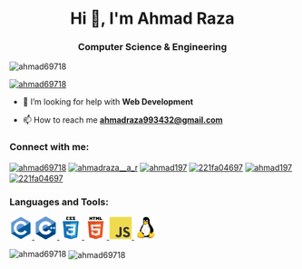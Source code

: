 <h1 align="center">Hi 👋, I'm Ahmad Raza</h1>
<h3 align="center">Computer Science & Engineering</h3>

<p align="left"> <img src="https://komarev.com/ghpvc/?username=ahmad69718&label=Profile%20views&color=0e75b6&style=flat" alt="ahmad69718" /> </p>

<p align="left"> <a href="https://github.com/ryo-ma/github-profile-trophy"><img src="https://github-profile-trophy.vercel.app/?username=ahmad69718" alt="ahmad69718" /></a> </p>

- 🤝 I’m looking for help with **Web Development**

- 📫 How to reach me **ahmadraza993432@gmail.com**

<h3 align="left">Connect with me:</h3>
<p align="left">
<a href="https://linkedin.com/in/ahmad69718" target="blank"><img align="center" src="https://raw.githubusercontent.com/rahuldkjain/github-profile-readme-generator/master/src/images/icons/Social/linked-in-alt.svg" alt="ahmad69718" height="30" width="40" /></a>
<a href="https://instagram.com/ahmadraza__a_r" target="blank"><img align="center" src="https://raw.githubusercontent.com/rahuldkjain/github-profile-readme-generator/master/src/images/icons/Social/instagram.svg" alt="ahmadraza__a_r" height="30" width="40" /></a>
<a href="https://www.codechef.com/users/ahmad197" target="blank"><img align="center" src="https://cdn.jsdelivr.net/npm/simple-icons@3.1.0/icons/codechef.svg" alt="ahmad197" height="30" width="40" /></a>
<a href="https://codeforces.com/profile/221fa04697" target="blank"><img align="center" src="https://raw.githubusercontent.com/rahuldkjain/github-profile-readme-generator/master/src/images/icons/Social/codeforces.svg" alt="221fa04697" height="30" width="40" /></a>
<a href="https://www.leetcode.com/ahmad197" target="blank"><img align="center" src="https://raw.githubusercontent.com/rahuldkjain/github-profile-readme-generator/master/src/images/icons/Social/leet-code.svg" alt="ahmad197" height="30" width="40" /></a>
<a href="https://auth.geeksforgeeks.org/user/221fa04697" target="blank"><img align="center" src="https://raw.githubusercontent.com/rahuldkjain/github-profile-readme-generator/master/src/images/icons/Social/geeks-for-geeks.svg" alt="221fa04697" height="30" width="40" /></a>
</p>

<h3 align="left">Languages and Tools:</h3>
<p align="left"> <a href="https://www.cprogramming.com/" target="_blank" rel="noreferrer"> <img src="https://raw.githubusercontent.com/devicons/devicon/master/icons/c/c-original.svg" alt="c" width="40" height="40"/> </a> <a href="https://www.w3schools.com/cpp/" target="_blank" rel="noreferrer"> <img src="https://raw.githubusercontent.com/devicons/devicon/master/icons/cplusplus/cplusplus-original.svg" alt="cplusplus" width="40" height="40"/> </a> <a href="https://www.w3schools.com/css/" target="_blank" rel="noreferrer"> <img src="https://raw.githubusercontent.com/devicons/devicon/master/icons/css3/css3-original-wordmark.svg" alt="css3" width="40" height="40"/> </a> <a href="https://www.w3.org/html/" target="_blank" rel="noreferrer"> <img src="https://raw.githubusercontent.com/devicons/devicon/master/icons/html5/html5-original-wordmark.svg" alt="html5" width="40" height="40"/> </a> <a href="https://developer.mozilla.org/en-US/docs/Web/JavaScript" target="_blank" rel="noreferrer"> <img src="https://raw.githubusercontent.com/devicons/devicon/master/icons/javascript/javascript-original.svg" alt="javascript" width="40" height="40"/> </a> <a href="https://www.linux.org/" target="_blank" rel="noreferrer"> <img src="https://raw.githubusercontent.com/devicons/devicon/master/icons/linux/linux-original.svg" alt="linux" width="40" height="40"/> </a> </p>

<p><img align="left" src="https://github-readme-stats.vercel.app/api/top-langs?username=ahmad69718&show_icons=true&locale=en&layout=compact" alt="ahmad69718" /></p>

<p>&nbsp;<img align="center" src="https://github-readme-stats.vercel.app/api?username=ahmad69718&show_icons=true&locale=en" alt="ahmad69718" /></p>

